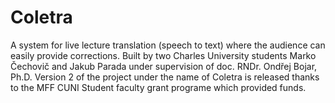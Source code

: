 # Coletra
A system for live lecture translation (speech to text) where the audience can easily provide corrections. Built by two Charles University students Marko Čechovič and Jakub Parada under supervision of doc. RNDr. Ondřej Bojar, Ph.D. Version 2 of the project under the name of Coletra is released thanks to the MFF CUNI Student faculty grant programe which provided funds.

